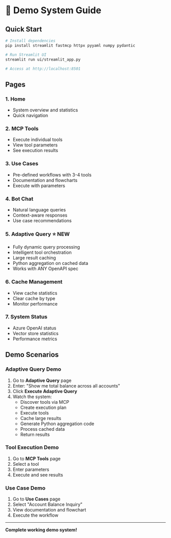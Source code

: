 # 🎯 Demo System Guide

## Quick Start

```bash
# Install dependencies
pip install streamlit fastmcp httpx pyyaml numpy pydantic

# Run Streamlit UI
streamlit run ui/streamlit_app.py

# Access at http://localhost:8501
```

## Pages

### 1. Home
- System overview and statistics
- Quick navigation

### 2. MCP Tools
- Execute individual tools
- View tool parameters
- See execution results

### 3. Use Cases
- Pre-defined workflows with 3-4 tools
- Documentation and flowcharts
- Execute with parameters

### 4. Bot Chat
- Natural language queries
- Context-aware responses
- Use case recommendations

### 5. Adaptive Query ⭐ **NEW**
- Fully dynamic query processing
- Intelligent tool orchestration
- Large result caching
- Python aggregation on cached data
- Works with ANY OpenAPI spec

### 6. Cache Management
- View cache statistics
- Clear cache by type
- Monitor performance

### 7. System Status
- Azure OpenAI status
- Vector store statistics
- Performance metrics

## Demo Scenarios

### Adaptive Query Demo
1. Go to **Adaptive Query** page
2. Enter: "Show me total balance across all accounts"
3. Click **Execute Adaptive Query**
4. Watch the system:
   - Discover tools via MCP
   - Create execution plan
   - Execute tools
   - Cache large results
   - Generate Python aggregation code
   - Process cached data
   - Return results

### Tool Execution Demo
1. Go to **MCP Tools** page
2. Select a tool
3. Enter parameters
4. Execute and see results

### Use Case Demo
1. Go to **Use Cases** page
2. Select "Account Balance Inquiry"
3. View documentation and flowchart
4. Execute the workflow

---

**Complete working demo system!**
